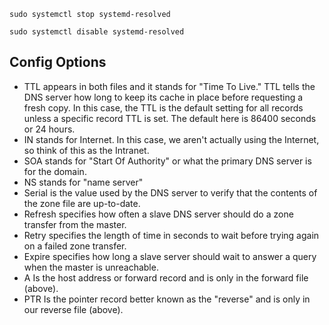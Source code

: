 `sudo systemctl stop systemd-resolved`

`sudo systemctl disable systemd-resolved`


## Config Options

- TTL appears in both files and it stands for "Time To Live." TTL tells the DNS server how long to keep its cache in place before requesting a fresh copy. In this case, the TTL is the default setting for all records unless a specific record TTL is set. The default here is 86400 seconds or 24 hours.
- IN stands for Internet. In this case, we aren't actually using the Internet, so think of this as the Intranet.
- SOA stands for "Start Of Authority" or what the primary DNS server is for the domain.
- NS stands for "name server"
- Serial is the value used by the DNS server to verify that the contents of the zone file are up-to-date.
- Refresh specifies how often a slave DNS server should do a zone transfer from the master.
- Retry specifies the length of time in seconds to wait before trying again on a failed zone transfer.
- Expire specifies how long a slave server should wait to answer a query when the master is unreachable.
- A Is the host address or forward record and is only in the forward file (above).
- PTR Is the pointer record better known as the "reverse" and is only in our reverse file (above).
